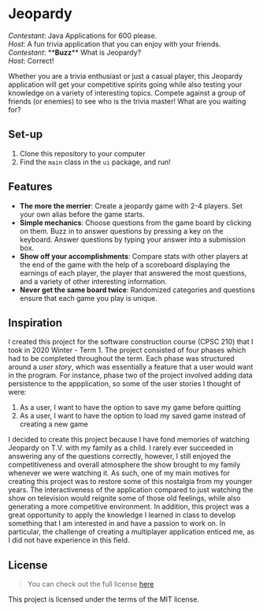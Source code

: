 # Jeopardy

*Contestant*: Java Applications for 600 please.  
*Host*: A fun trivia application that you can enjoy with your friends.  
*Contestant*: \*\***Buzz**\*\* What is Jeopardy?  
*Host*: Correct! 

Whether you are a trivia enthusiast or just a casual player, this Jeopardy application will get your competitive spirits 
going while also testing your knowledge on a variety of interesting topics. Compete against a group of friends 
(or enemies) to see who is the trivia master! What are you waiting for? 

## Set-up
1. Clone this repository to your computer
2. Find the `main` class in the `ui` package, and run!

## Features
- **The more the merrier**: Create a jeopardy game with 2-4 players. Set your own alias before the game starts.
- **Simple mechanics**: Choose questions from the game board by clicking on them. Buzz in to answer questions by 
pressing a key on the keyboard. Answer questions by typing your answer into a submission box.
- **Show off your accomplishments**: Compare stats with other players at the end of the game with the help of a 
scoreboard displaying the earnings of each player, the player that answered the most questions, and a variety of other 
interesting information.
- **Never get the same board twice**: Randomized categories and questions ensure that each game you play is unique.

## Inspiration
I created this project for the software construction course (CPSC 210) that I took in 2020 Winter - Term 1. The project
consisted of four phases which had to be completed throughout the term. Each phase was structured around a *user story*,
which was essentially a feature that a user would want in the program. For instance, phase two of the project involved
adding data persistence to the appplication, so some of the user stories I thought of were: 

1. As a user, I want to have the option to save my game before quitting
2. As a user, I want to have the option to load my saved game instead of creating a new game

I decided to create this project because I have fond memories of watching Jeopardy on T.V. with my family as a child.
I rarely ever succeeded in answering any of the questions correctly, however, I still enjoyed the competitiveness and 
overall atmosphere the show brought to my family whenever we were watching it. As such, one of my main motives for 
creating this project was to restore some of this nostalgia from my younger years. The interactiveness of the 
application compared to just watching the show on television would reignite some of those old feelings, while also 
generating a more competitive environment. In addition, this project was a great opportunity to apply the knowledge I 
learned in class to develop something that I am interested in and have a passion to work on. In particular, the 
challenge of creating a multiplayer application enticed me, as I did not have experience in this field.

## License
> You can check out the full license [here](https://github.com/TylerWon/jeopardy/blob/master/LICENSE)

This project is licensed under the terms of the MIT license. 

 
